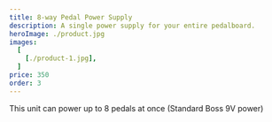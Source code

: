 ```yaml
---
title: 8-way Pedal Power Supply 
description: A single power supply for your entire pedalboard. 
heroImage: ./product.jpg
images:
  [
    [./product-1.jpg],
  ]
price: 350
order: 3
---
```


This unit can power up to 8 pedals at once (Standard Boss 9V power)

